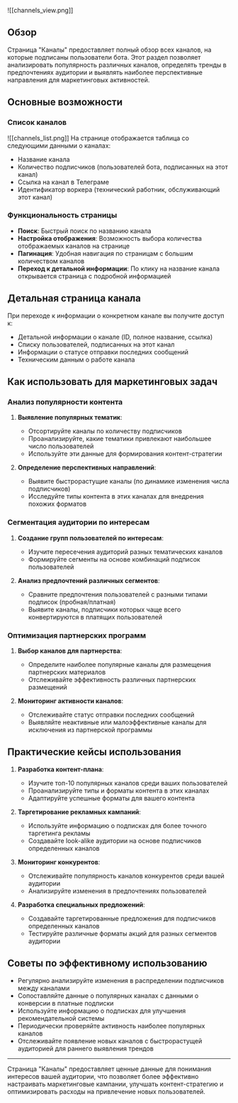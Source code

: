 ![[channels_view.png]]
## Обзор

Страница "Каналы"  предоставляет полный обзор всех каналов, на которые подписаны пользователи бота. Этот раздел позволяет анализировать популярность различных каналов, определять тренды в предпочтениях аудитории и выявлять наиболее перспективные направления для маркетинговых активностей.

## Основные возможности

### Список каналов

![[channels_list.png]]
На странице отображается таблица со следующими данными о каналах:
- Название канала
- Количество подписчиков (пользователей бота, подписанных на этот канал)
- Ссылка на канал в Телеграме
- Идентификатор воркера (технический работник, обслуживающий этот канал)

### Функциональность страницы

- **Поиск**: Быстрый поиск по названию канала
- **Настройка отображения**: Возможность выбора количества отображаемых каналов на странице
- **Пагинация**: Удобная навигация по страницам с большим количеством каналов
- **Переход к детальной информации**: По клику на название канала открывается страница с подробной информацией

## Детальная страница канала

При переходе к информации о конкретном канале вы получите доступ к:
- Детальной информации о канале (ID, полное название, ссылка)
- Списку пользователей, подписанных на этот канал
- Информации о статусе отправки последних сообщений
- Техническим данным о работе канала

## Как использовать для маркетинговых задач

### Анализ популярности контента

1. **Выявление популярных тематик**:
   - Отсортируйте каналы по количеству подписчиков
   - Проанализируйте, какие тематики привлекают наибольшее число пользователей
   - Используйте эти данные для формирования контент-стратегии

2. **Определение перспективных направлений**:
   - Выявите быстрорастущие каналы (по динамике изменения числа подписчиков)
   - Исследуйте типы контента в этих каналах для внедрения похожих форматов

### Сегментация аудитории по интересам

1. **Создание групп пользователей по интересам**:
   - Изучите пересечения аудиторий разных тематических каналов
   - Формируйте сегменты на основе комбинаций подписок пользователей

2. **Анализ предпочтений различных сегментов**:
   - Сравните предпочтения пользователей с разными типами подписок (пробная/платная)
   - Выявите каналы, подписчики которых чаще всего конвертируются в платящих пользователей

### Оптимизация партнерских программ

1. **Выбор каналов для партнерства**:
   - Определите наиболее популярные каналы для размещения партнерских материалов
   - Отслеживайте эффективность различных партнерских размещений

2. **Мониторинг активности каналов**:
   - Отслеживайте статус отправки последних сообщений
   - Выявляйте неактивные или малоэффективные каналы для исключения из партнерской программы

## Практические кейсы использования

1. **Разработка контент-плана**:
   - Изучите топ-10 популярных каналов среди ваших пользователей
   - Проанализируйте типы и форматы контента в этих каналах
   - Адаптируйте успешные форматы для вашего контента

2. **Таргетирование рекламных кампаний**:
   - Используйте информацию о подписках для более точного таргетинга рекламы
   - Создавайте look-alike аудитории на основе подписчиков определенных каналов

3. **Мониторинг конкурентов**:
   - Отслеживайте популярность каналов конкурентов среди вашей аудитории
   - Анализируйте изменения в предпочтениях пользователей

4. **Разработка специальных предложений**:
   - Создавайте таргетированные предложения для подписчиков определенных каналов
   - Тестируйте различные форматы акций для разных сегментов аудитории

## Советы по эффективному использованию

- Регулярно анализируйте изменения в распределении подписчиков между каналами
- Сопоставляйте данные о популярных каналах с данными о конверсии в платные подписки
- Используйте информацию о подписках для улучшения рекомендательной системы
- Периодически проверяйте активность наиболее популярных каналов
- Отслеживайте появление новых каналов с быстрорастущей аудиторией для раннего выявления трендов

---

Страница "Каналы" предоставляет ценные данные для понимания интересов вашей аудитории, что позволяет более эффективно настраивать маркетинговые кампании, улучшать контент-стратегию и оптимизировать расходы на привлечение новых пользователей.
